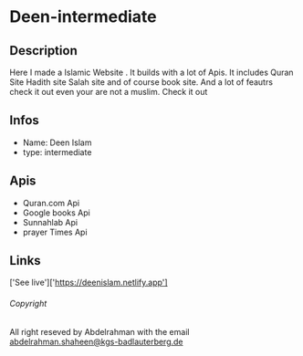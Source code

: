 # Deen-intermediate

## Description 
Here I made a Islamic Website .
It builds with a lot of Apis. It includes Quran Site Hadith site Salah site and of course book site.
And a lot of feautrs check it out even your are not a muslim.
Check it out
## Infos
- Name: Deen Islam
- type: intermediate 
## Apis
- Quran.com Api
- Google books Api
- Sunnahlab Api
- prayer Times Api
## Links

['See live']['https://deenislam.netlify.app']

###### Copyright 
All right reseved by Abdelrahman with the email 
abdelrahman.shaheen@kgs-badlauterberg.de
